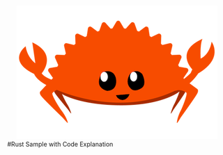 <div align="center">
  <img src="./img/rustacean-flat-happy.png" alt="Rust Logo" >
</div>
#Rust Sample with Code Explanation
